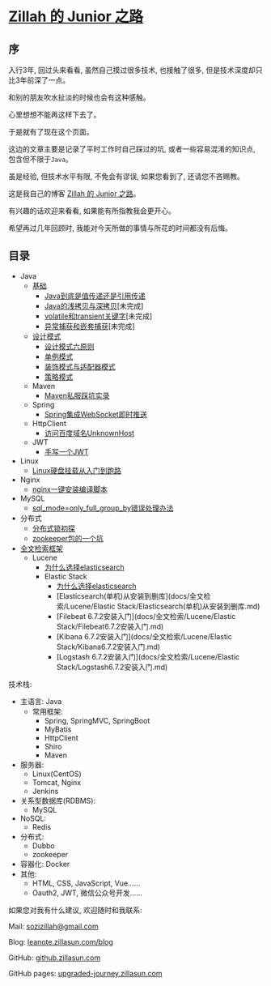 # [Zillah 的 Junior 之路](http://leanote.zillasun.com/blog)


## 序


入行3年, 回过头来看看, 虽然自己摸过很多技术, 也接触了很多, 但是技术深度却只比3年前深了一点。


和别的朋友吹水扯淡的时候也会有这种感触。


心里想想不能再这样下去了。


于是就有了现在这个页面。


这边的文章主要是记录了平时工作时自己踩过的坑, 或者一些容易混淆的知识点, 包含但不限于`Java`。


虽是经验, 但技术水平有限, 不免会有谬误, 如果您看到了, 还请您不吝赐教。


这是我自己的博客 [Zillah 的 Junior 之路](http://leanote.zillasun.com/blog)。


有兴趣的话欢迎来看看, 如果能有所指教我会更开心。


希望再过几年回顾时, 我能对今天所做的事情与所花的时间都没有后悔。


## 目录


* Java
  * [基础](docs/java/README.md)
    * [Java到底是值传递还是引用传递](docs/java/Java到底是值传递还是引用传递.md)
    * [Java的浅拷贝与深拷贝](docs/java/Java的浅拷贝与深拷贝.md)\[未完成\]
    * [volatile和transient关键字](docs/java/volatile和transient关键字.md)\[未完成\]
    * [异常捕获和嵌套捕获](docs/java/异常捕获和嵌套捕获.md)\[未完成\]
  * [设计模式](docs/设计模式/README.md)
    * [设计模式六原则](docs/设计模式/设计模式六原则.md)
    * [单例模式](docs/设计模式/单例模式.md)
    * [装饰模式与适配器模式](docs/设计模式/装饰模式与适配器模式.md)
    * [策略模式](docs/设计模式/策略模式.md)
  * Maven
    * [Maven私服踩坑实录](docs/Maven私服踩坑实录.md)
  * Spring
    * [Spring集成WebSocket即时推送](docs/Spring集成WebSocket即时推送.md)
  * HttpClient
    * [访问百度域名UnknownHost](docs/访问百度域名UnknownHost.md)
  * JWT
    * [手写一个JWT](docs/手写一个JWT.md)
* Linux
  * [Linux硬盘挂载从入门到跑路](docs/Linux硬盘挂载从入门到跑路.md)
* Nginx
  * [nginx一键安装编译脚本](docs/nginx一键安装编译脚本.md)
* MySQL
  * [sql_mode=only_full_group_by错误处理办法](docs/sql_mode=only_full_group_by错误处理办法.md)
* 分布式
  * [分布式锁初探](docs/分布式锁初探.md)
  * [zookeeper包的一个坑](docs/zookeeper包的一个坑.md)
* [全文检索框架](docs/全文检索/README.md)
  * Lucene
    * [为什么选择elasticsearch](docs/全文检索/Lucene/为什么选择elasticsearch.md)
    * Elastic Stack
      * [为什么选择elasticsearch](docs/全文检索/Lucene/为什么选择elasticsearch.md)
      * [Elasticsearch(单机)从安装到删库](docs/全文检索/Lucene/Elastic Stack/Elasticsearch(单机)从安装到删库.md)
      * [Filebeat 6.7.2安装入门](docs/全文检索/Lucene/Elastic Stack/Filebeat6.7.2安装入门.md)
      * [Kibana 6.7.2安装入门](docs/全文检索/Lucene/Elastic Stack/Kibana6.7.2安装入门.md)
      * [Logstash 6.7.2安装入门](docs/全文检索/Lucene/Elastic Stack/Logstash6.7.2安装入门.md)


技术栈: 
* 主语言: Java
  * 常用框架:
    * Spring, SpringMVC, SpringBoot
    * MyBatis
    * HttpClient
    * Shiro
    * Maven
* 服务器: 
  * Linux(CentOS)
  * Tomcat, Nginx
  * Jenkins
* 关系型数据库(RDBMS):
  * MySQL
* NoSQL:
  * Redis
* 分布式:  
  * Dubbo
  * zookeeper
* 容器化: Docker
* 其他: 
  * HTML, CSS, JavaScript, Vue……
  * Oauth2, JWT, 微信公众号开发……


如果您对我有什么建议, 欢迎随时和我联系: 


Mail: [sozizillah@gmail.com](mailto:sozizillah@gmail.com)


Blog: [leanote.zillasun.com/blog](http://leanote.zillasun.com/blog)


GitHub: [github.zillasun.com](http://github.zillasun.com)


GitHub pages: [upgraded-journey.zillasun.com](http://upgraded-journey.zillasun.com)